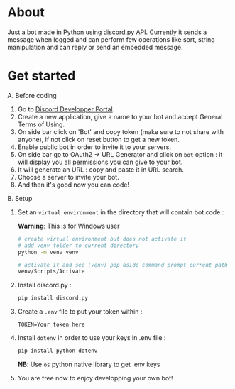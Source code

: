 # About

Just a bot made in Python using [discord.py](https://discordpy.readthedocs.io/en/stable/) API. Currently it sends a message when logged and can perform few operations like sort, string manipulation and can reply or send an embedded message.

# Get started

A. Before coding
1. Go to [Discord Developper Portal](https://discord.com/developers/applications).
2. Create a new application, give a name to your bot and accept General Terms of Using.
3. On side bar click on 'Bot' and copy token (make sure to not share with anyone), if not click on reset button to get a new token.
4. Enable public bot in order to invite it to your servers.
5. On side bar go to OAuth2 -> URL Generator and click on `bot` option : it will display you all permissions you can give to your bot.
6. It will generate an URL : copy and paste it in URL search.
7. Choose a server to invite your bot.
8. And then it's good now you can code!

B. Setup
1. Set an `virtual environment` in the directory that will contain bot code :

    **Warning**: This is for Windows user
    ```bash
    # create virtual environment but does not activate it
    # add venv folder to current directory
    python -m venv venv

    # activate it and see (venv) pop aside command prompt current path
    venv/Scripts/Activate
    ```

2. Install discord.py :

    ```bash
    pip install discord.py
    ```

3. Create a `.env` file to put your token within :

    ```
    TOKEN=Your token here
    ```

4. Install `dotenv` in order to use your keys in .env file :

    ```bash
    pip install python-dotenv
    ```

    **NB**: Use `os` python native library to get .env keys 

5. You are free now to enjoy developping your own bot!